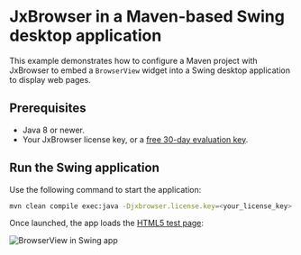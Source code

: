 # JxBrowser in a Maven-based Swing desktop application

This example demonstrates how to configure a Maven project with JxBrowser to embed a `BrowserView` widget into a Swing desktop application to display web pages.

## Prerequisites

* Java 8 or newer.
* Your JxBrowser license key, or a [free 30-day evaluation key][web-form].

## Run the Swing application

Use the following command to start the application:

```bash
mvn clean compile exec:java -Djxbrowser.license.key=<your_license_key>
```

Once launched, the app loads the [HTML5 test page][html5-test-page]:

![BrowserView in Swing app][swing-browser-view]

[web-form]: https://www.teamdev.com/jxbrowser#evaluate
[html5-test-page]: https://html5test.teamdev.com
[swing-browser-view]: https://jxbrowser-support.teamdev.com/img/articles/awt-swing-view.webp
